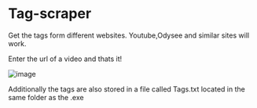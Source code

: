 # Tag-scraper
Get the tags form different websites. Youtube,Odysee and similar sites will work.

Enter the url of a video and thats it!



![image](https://user-images.githubusercontent.com/106897514/218933100-36adbd04-8b40-44d3-80b1-9dc84e2dcf80.png)

Additionally the tags are also stored in a file called Tags.txt located in the same folder as the .exe
